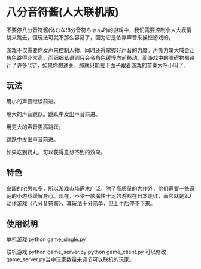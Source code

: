 # 八分音符酱(人大联机版)
不要停八分音符酱(休むな!8分音符ちゃん♪)的游戏中，我们需要控制小人大表情跳来跳去，但玩法可就不那么容易了，因为它是依靠声音来操控游戏的。

游戏不仅需要你发声来控制人物，同时还得掌握好声音的力度。声嘶力竭大喊会让角色跳得非常高，而细细私语则只会令角色缓慢向前移动。而游戏中的障碍物都设计了许多“坑”，如果你想通关，那就只能拉下面子跟着游戏的节奏大呼小叫了。

## 玩法
用小的声音继续前进。

用大的声音跳跃。跳跃中发出声音前进。

用更大的声音更高跳跃。

跳跃中发出声音前进。

如果吃到药丸，可以获得意想不到的效果。

## 特色
岛国的宅男众多，所以游戏市场需求广泛，除了高质量的大作外，他们需要一些奇葩的小游戏缓解身心。现在，不少一款魔性十足的游戏在日本走红，而它就是2D动作游戏《八分音符酱》，其玩法十分简单，但上手后停不下来。

## 使用说明
单机游戏
python game_single.py

联机游戏
python game_server.py
python game_client.py 
可以修改game_server.py当中玩家数量来调节可以联机的玩家。

